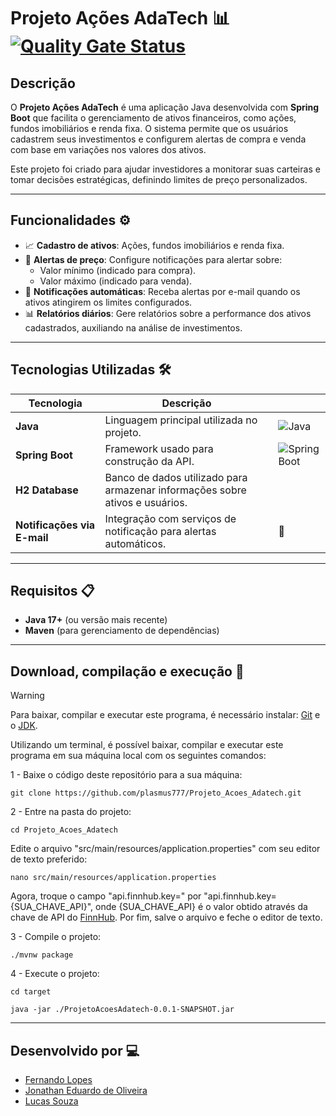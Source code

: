 # Projeto Ações AdaTech 📊 [![Quality Gate Status](https://sonarcloud.io/api/project_badges/measure?project=plasmus777_Projeto_Acoes_Adatech&metric=alert_status)](https://sonarcloud.io/summary/new_code?id=plasmus777_Projeto_Acoes_Adatech)

## Descrição
O **Projeto Ações AdaTech** é uma aplicação Java desenvolvida com **Spring Boot** que facilita o gerenciamento de ativos financeiros, como ações, fundos imobiliários e renda fixa. O sistema permite que os usuários cadastrem seus investimentos e configurem alertas de compra e venda com base em variações nos valores dos ativos.

Este projeto foi criado para ajudar investidores a monitorar suas carteiras e tomar decisões estratégicas, definindo limites de preço personalizados.

---

## Funcionalidades ⚙️
- 📈 **Cadastro de ativos**: Ações, fundos imobiliários e renda fixa.
- 🚨 **Alertas de preço**: Configure notificações para alertar sobre:
  - Valor mínimo (indicado para compra).
  - Valor máximo (indicado para venda).
- 📩 **Notificações automáticas**: Receba alertas por e-mail quando os ativos atingirem os limites configurados.
- 📊 **Relatórios diários**: Gere relatórios sobre a performance dos ativos cadastrados, auxiliando na análise de investimentos.

---

## Tecnologias Utilizadas 🛠️

| Tecnologia  | Descrição  |  |
| ----------- | ----------- | ---- |
| **Java**    | Linguagem principal utilizada no projeto. | ![Java](https://cdn.jsdelivr.net/gh/devicons/devicon/icons/java/java-original.svg) |
| **Spring Boot** | Framework usado para construção da API. | ![Spring Boot](https://cdn.jsdelivr.net/gh/devicons/devicon/icons/spring/spring-original.svg) |
| **H2 Database**   | Banco de dados utilizado para armazenar informações sobre ativos e usuários. |
| **Notificações via E-mail** | Integração com serviços de notificação para alertas automáticos. | 📧 |

---

## Requisitos 📋
- **Java 17+** (ou versão mais recente)
- **Maven** (para gerenciamento de dependências)

---

## Download, compilação e execução 🚀
> [!WARNING]
> Para baixar, compilar e executar este programa, é necessário instalar: [Git](https://git-scm.com/downloads) e o [JDK](https://www.oracle.com/java/technologies/downloads/).

Utilizando um terminal, é possível baixar, compilar e executar este programa em sua máquina local com os seguintes comandos:

1 - Baixe o código deste repositório para a sua máquina:
```
git clone https://github.com/plasmus777/Projeto_Acoes_Adatech.git
```

2 - Entre na pasta do projeto:
```
cd Projeto_Acoes_Adatech
```
Edite o arquivo "src/main/resources/application.properties" com seu editor de texto preferido:
```
nano src/main/resources/application.properties
```
Agora, troque o campo "api.finnhub.key=" por "api.finnhub.key={SUA_CHAVE_API}", onde {SUA_CHAVE_API} é o valor obtido através da chave de API do [FinnHub](https://finnhub.io/).
Por fim, salve o arquivo e feche o editor de texto.


3 - Compile o projeto:
```
./mvnw package
```

4 - Execute o projeto:
```
cd target

java -jar ./ProjetoAcoesAdatech-0.0.1-SNAPSHOT.jar
```

---

## Desenvolvido por 💻
- [Fernando Lopes](https://github.com/plasmus777)
- [Jonathan Eduardo de Oliveira](https://github.com/jonathaneduardodeoliveira)
- [Lucas Souza](https://github.com/Luuqee)
